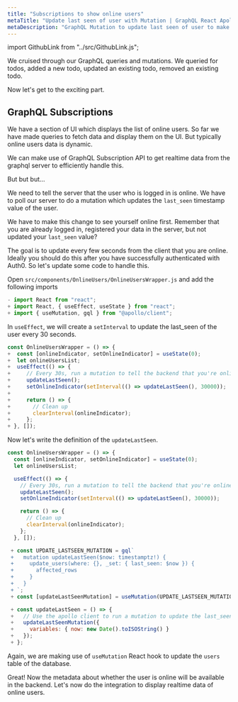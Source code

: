 ```yaml
---
title: "Subscriptions to show online users"
metaTitle: "Update last seen of user with Mutation | GraphQL React Apollo Hooks Tutorial"
metaDescription: "GraphQL Mutation to update last seen of user to make them available online. Use setInterval to trigger mutation every few seconds "
---
```


import GithubLink from "../src/GithubLink.js";

We cruised through our GraphQL queries and mutations. We queried for todos, added a new todo, updated an existing todo, removed an existing todo.

Now let's get to the exciting part.

GraphQL Subscriptions
---------------------

We have a section of UI which displays the list of online users. So far we have made queries to fetch data and display them on the UI. But typically online users data is dynamic.

We can make use of GraphQL Subscription API to get realtime data from the graphql server to efficiently handle this.

But but but...

We need to tell the server that the user who is logged in is online. We have to poll our server to do a mutation which updates the `last_seen` timestamp value of the user.

We have to make this change to see yourself online first. Remember that you are already logged in, registered your data in the server, but not updated your `last_seen` value?

The goal is to update every few seconds from the client that you are online. Ideally you should do this after you have successfully authenticated with Auth0. So let's update some code to handle this. 

Open `src/components/OnlineUsers/OnlineUsersWrapper.js` and add the following imports

<GithubLink link="https://github.com/hasura/learn-graphql/blob/master/tutorials/frontend/react-apollo-hooks/app-final/src/components/OnlineUsers/OnlineUsersWrapper.js" text="src/components/OnlineUsers/OnlineUsersWrapper.js" />

```javascript
- import React from "react";
+ import React, { useEffect, useState } from "react";
+ import { useMutation, gql } from "@apollo/client";
```

In `useEffect`, we will create a `setInterval` to update the last_seen of the user every 30 seconds.

```javascript
const OnlineUsersWrapper = () => {
+  const [onlineIndicator, setOnlineIndicator] = useState(0);
+  let onlineUsersList;
+  useEffect(() => {
+     // Every 30s, run a mutation to tell the backend that you're online
+     updateLastSeen();
+     setOnlineIndicator(setInterval(() => updateLastSeen(), 30000));
+ 
+     return () => {
+       // Clean up
+       clearInterval(onlineIndicator);
+     };
+ }, []);
```

Now let's write the definition of the `updateLastSeen`.

```javascript
const OnlineUsersWrapper = () => {
  const [onlineIndicator, setOnlineIndicator] = useState(0);
  let onlineUsersList;

  useEffect(() => {
    // Every 30s, run a mutation to tell the backend that you're online
    updateLastSeen();
    setOnlineIndicator(setInterval(() => updateLastSeen(), 30000));

    return () => {
      // Clean up
      clearInterval(onlineIndicator);
    };
  }, []);

 + const UPDATE_LASTSEEN_MUTATION = gql`
 +   mutation updateLastSeen($now: timestamptz!) {
 +     update_users(where: {}, _set: { last_seen: $now }) {
 +       affected_rows
 +     }
 +   }
 + `;
 + const [updateLastSeenMutation] = useMutation(UPDATE_LASTSEEN_MUTATION);

 + const updateLastSeen = () => {
 +   // Use the apollo client to run a mutation to update the last_seen value
 +   updateLastSeenMutation({
 +     variables: { now: new Date().toISOString() }
 +   });
 + };
```

Again, we are making use of `useMutation` React hook to update the `users` table of the database.

Great! Now the metadata about whether the user is online will be available in the backend. Let's now do the integration to display realtime data of online users.
